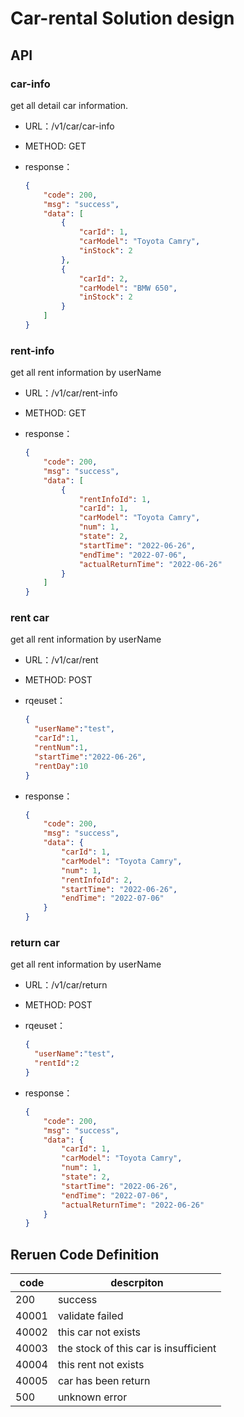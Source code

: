 # Car-rental Solution design

## API

### car-info

get all detail car information. 

- URL：/v1/car/car-info

- METHOD:  GET

- response：

  ```json
  {
      "code": 200,
      "msg": "success",
      "data": [
          {
              "carId": 1,
              "carModel": "Toyota Camry",
              "inStock": 2
          },
          {
              "carId": 2,
              "carModel": "BMW 650",
              "inStock": 2
          }
      ]
  }
  ```

### rent-info

get all rent information by userName 

- URL：/v1/car/rent-info

- METHOD:  GET

- response：

  ```json
  {
      "code": 200,
      "msg": "success",
      "data": [
          {
              "rentInfoId": 1,
              "carId": 1,
              "carModel": "Toyota Camry",
              "num": 1,
              "state": 2,
              "startTime": "2022-06-26",
              "endTime": "2022-07-06",
              "actualReturnTime": "2022-06-26"
          }
      ]
  }
  ```



### rent car

get all rent information by userName 

- URL：/v1/car/rent

- METHOD:  POST

- rqeuset：

  ```json
  {
  	"userName":"test",
  	"carId":1,
  	"rentNum":1,
  	"startTime":"2022-06-26",
  	"rentDay":10
  }
  ```

- response：

  ```json
  {
      "code": 200,
      "msg": "success",
      "data": {
          "carId": 1,
          "carModel": "Toyota Camry",
          "num": 1,
          "rentInfoId": 2,
          "startTime": "2022-06-26",
          "endTime": "2022-07-06"
      }
  }
  ```

### return car

get all rent information by userName 

- URL：/v1/car/return

- METHOD:  POST

- rqeuset：

  ```json
  {
  	"userName":"test",
  	"rentId":2
  }
  ```

- response：

  ```json
  {
      "code": 200,
      "msg": "success",
      "data": {
          "carId": 1,
          "carModel": "Toyota Camry",
          "num": 1,
          "state": 2,
          "startTime": "2022-06-26",
          "endTime": "2022-07-06",
          "actualReturnTime": "2022-06-26"
      }
  }
  ```

## Reruen Code Definition

| code  | descrpiton |
| ----- | ---------- |
| 200   | success |
| 40001 | validate failed |
| 40002 | this car not exists |
| 40003 | the stock of this car is insufficient |
| 40004 | this rent not exists |
| 40005 | car has been return |
| 500 |        unknown error    |

